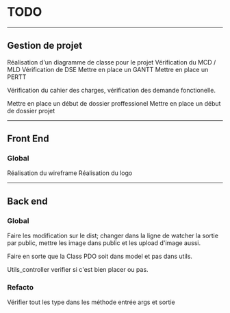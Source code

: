 
# TODO

---

## Gestion de projet

Réalisation d'un diagramme de classe pour le projet
Vérification du MCD / MLD
Vérification de DSE
Mettre en place un GANTT 
Mettre en place un PERTT

Vérification du cahier des charges, vérification des demande fonctionelle.

Mettre en place un début de dossier proffessionel
Mettre en place un début de dossier projet

---

## Front End

### Global
Réalisation du wireframe 
Réalisation du logo 


---

## Back end

### Global

Faire les modification sur le dist; changer dans la ligne de watcher la sortie par public, mettre les image dans public et les upload d'image aussi.

Faire en sorte que la Class PDO soit dans model et pas dans utils.

Utils_controller verifier si c'est bien placer ou pas.

### Refacto

Vérifier tout les type dans les méthode entrée args et sortie 
